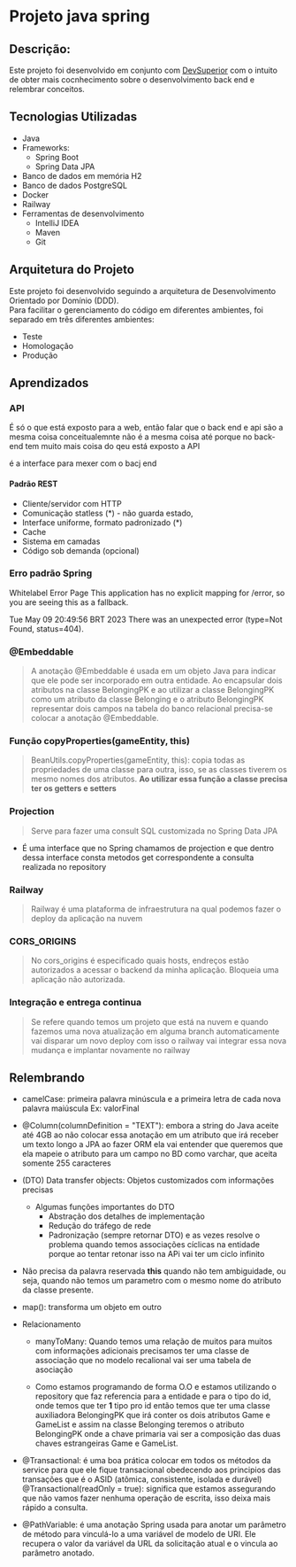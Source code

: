 # Projeto java spring

## Descrição:

Este projeto foi desenvolvido em conjunto com <a href="https://devsuperior.com.br">DevSuperior</a>  com o intuito de
obter mais cocnhecimento sobre o desenvolvimento back end e relembrar conceitos.

## Tecnologias Utilizadas

- Java
- Frameworks:
    - Spring Boot
    - Spring Data JPA
- Banco de dados em memória H2
- Banco de dados PostgreSQL
- Docker
- Railway
- Ferramentas de desenvolvimento
    - IntelliJ IDEA
    - Maven
    - Git

## Arquitetura do Projeto

Este projeto foi desenvolvido seguindo a arquitetura de Desenvolvimento Orientado por Domínio (DDD).<br> Para facilitar
o
gerenciamento do código em diferentes ambientes, foi separado em três diferentes ambientes:

- Teste
- Homologação
- Produção

## Aprendizados

### API

É só o que está exposto para a web, então falar que o back end e api são a mesma coisa conceitualemnte
não é a mesma coisa até porque no back-end tem muito mais coisa do qeu está exposto a API

é a interface para mexer com o bacj end

#### Padrão REST

- Cliente/servidor com HTTP
- Comunicação statless (\*) - não guarda estado,
- Interface uniforme, formato padronizado (\*)
- Cache
- Sistema em camadas
- Código sob demanda (opcional)

### Erro padrão Spring

Whitelabel Error Page
This application has no explicit mapping for /error, so you are seeing this as a fallback.

Tue May 09 20:49:56 BRT 2023
There was an unexpected error (type=Not Found, status=404).

### @Embeddable

> A anotação @Embeddable é usada em um objeto Java para indicar que ele pode ser incorporado em outra entidade.
> Ao encapsular dois atributos na classe BelongingPK e ao utilizar a classe BelongingPK como um atributo da classe
> Belonging e o atributo BelongingPK representar dois campos na tabela do banco relacional precisa-se colocar a anotação
> @Embeddable.

### Função copyProperties(gameEntity, this)

> BeanUtils.copyProperties(gameEntity, this): copia todas as propriedades de uma classe para outra, isso, se as classes
> tiverem os mesmo nomes dos atributos.
**Ao utilizar essa função a classe precisa ter os getters e setters**

### Projection

> Serve para fazer uma consult SQL customizada no Spring Data JPA

- É uma interface que no Spring chamamos de projection e que dentro dessa interface consta metodos get correspondente a
  consulta realizada no repository

### Railway

> Railway é uma plataforma de infraestrutura na qual podemos fazer o deploy da aplicação na nuvem

### CORS_ORIGINS

> No cors_origins é especificado quais hosts, endreços estão autorizados a acessar o backend da minha aplicação.
> Bloqueia uma aplicação não autorizada.

### Integração e entrega continua

> Se refere quando temos um projeto que está na nuvem e quando fazemos uma nova atualização em alguma branch
> automaticamente vai disparar um novo deploy com isso o railway vai integrar essa nova mudança e implantar novamente
> no railway

## Relembrando

- camelCase: primeira palavra minúscula e a primeira letra de cada nova palavra maiúscula
  Ex: valorFinal

- @Column(columnDefinition = "TEXT"): embora a string do Java aceite até 4GB ao não colocar essa anotação em um atributo
  que irá receber um texto longo a JPA ao fazer ORM ela vai entender que queremos que ela mapeie o atributo para um
  campo no BD como varchar, que aceita somente 255 caracteres

- (DTO) Data transfer objects: Objetos customizados com informações precisas
    - Algumas funções importantes do DTO
        - Abstração dos detalhes de implementação
        - Redução do tráfego de rede
        - Padronização (sempre retornar DTO) e as vezes resolve o problema quando temos
          associações cíclicas na entidade porque ao tentar retonar isso na APi vai ter um ciclo infinito

- Não precisa da palavra reservada **this** quando não tem ambiguidade, ou seja, quando não temos um parametro com o
  mesmo nome do atributo da classe presente.

- map(): transforma um objeto em outro

- Relacionamento
    - manyToMany: Quando temos uma relação de muitos para muitos com informações adicionais precisamos ter uma classe de
      associação que no modelo recalional vai ser uma tabela de asociação

    - Como estamos programando de forma O.O e estamos utilizando o repository que faz referencia para a entidade e para
      o tipo do id, onde temos que ter **1** tipo pro id
      então temos que ter uma classe auxiliadora BelongingPK que irá conter os dois atributos Game e GameList e assim na
      classe Belonging teremos o atributo BelongingPK onde a chave primaria vai ser a composição das duas chaves
      estrangeiras Game e GameList.

- @Transactional: é uma boa prática colocar em todos os métodos da service para que ele fique transacional obedecendo
  aos principios das transações que é o ASID (atômica, consistente, isolada e durável)
  @Transactional(readOnly = true): significa que estamos assegurando que não vamos fazer nenhuma operação de escrita,
  isso deixa mais rápido a consulta.

- @PathVariable: é uma anotação Spring usada para anotar um parâmetro de método para vinculá-lo a uma variável de modelo
  de URI. Ele recupera o valor da variável da URL da solicitação atual e o vincula ao parâmetro anotado.   
